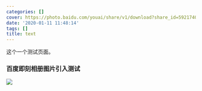 ```yaml
---
categories: []
cover: https://photo.baidu.com/youai/share/v1/download?share_id=5921740868673692&fsid=919168467423578
date: '2020-01-11 11:48:14'
tags: []
title: text
---
```

这个一个测试页面。

### 百度即刻相册图片引入测试

![](https://photo.baidu.com/youai/share/v1/download?share_id=5921740868673692&fsid=919168467423578)
